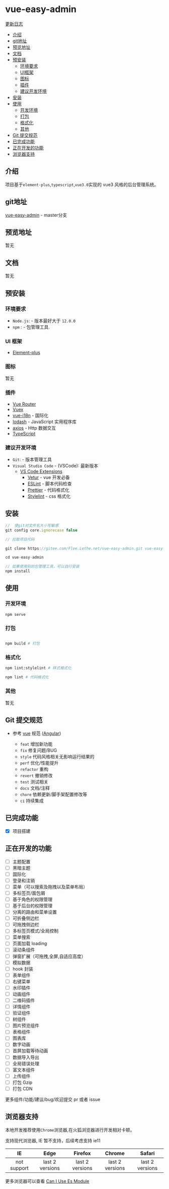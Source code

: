 # vue-easy-admin

[更新日志](CHANGELOG.zh_CN.md)

- [介绍](#介绍)
- [git地址](#git地址)
- [预览地址](#预览地址)
- [文档](#文档)
- [预安装](#预安装)
    - [环境要求](#环境要求)
    - [UI框架](#ui-框架)
    - [图标](#图标)
    - [插件](#插件)
    - [建议开发环境](#建议开发环境)
- [安装](#安装)
- [使用](#使用)
    - [开发环境](#开发环境)
    - [打包](#打包)
    - [格式化](#格式化)
    - [其他](#其他)
- [Git 提交规范](#git-提交规范)
- [已完成功能](#已完成功能)
- [正在开发的功能](#正在开发的功能)
- [浏览器支持](#浏览器支持)

## 介绍

项目基于`element-plus`,`typescript`,`vue3.0`实现的 vue3 风格的后台管理系统。

## git地址

[vue-easy-admin](https://gitee.com/Flee.Lethe.net/vue-easy-admin.git) - master分支

## 预览地址

暂无

## 文档

暂无

## 预安装

### 环境要求

- `Node.js`: - 版本最好大于 `12.0.0`
- `npm` : - 包管理工具.

### UI 框架

- [Element-plus](https://element-plus.gitee.io/)

### 图标

暂无

### 插件

- [Vue Router](https://github.com/vuejs/vue-router-next)
- [Vuex](https://github.com/vuejs/vuex)
- [vue-i18n](https://github.com/intlify/vue-i18n-next) - 国际化
- [lodash](https://github.com/lodash/lodash) - JavaScript 实用程序库
- [axios](https://github.com/axios/axios) - Http 数据交互
- [TypeScript](https://www.typescriptlang.org/)

### 建议开发环境

- `Git`: - 版本管理工具
- `Visual Studio Code` - (VSCode): 最新版本
    - [VS Code Extensions](./.vscode/extensions.json)
        - [Vetur](https://marketplace.visualstudio.com/items?itemName=octref.vetur) - vue 开发必备
        - [ESLint](https://marketplace.visualstudio.com/items?itemName=dbaeumer.vscode-eslint) - 脚本代码检查
        - [Prettier](https://marketplace.visualstudio.com/items?itemName=esbenp.prettier-vscode) - 代码格式化
        - [Stylelint](https://marketplace.visualstudio.com/items?itemName=stylelint.vscode-stylelint) - css 格式化

## 安装

```js
//  使git对文件名大小写敏感
git config core.ignorecase false

// 拉取项目代码

git clone https://gitee.com/Flee.Lethe.net/vue-easy-admin.git vue-easy-admin

cd vue-easy-admin

// 如果使用别的包管理工具，可以自行安装
npm install

```

## 使用

### 开发环境

```bash
npm serve
```

### 打包

```bash

npm build # 打包
```

### 格式化

```bash
npm lint:stylelint # 样式格式化

npm lint # 代码格式化
```

### 其他

暂无

## Git 提交规范

- 参考 [vue](https://github.com/vuejs/vue/blob/dev/.github/COMMIT_CONVENTION.md) 规范 ([Angular](https://github.com/conventional-changelog/conventional-changelog/tree/master/packages/conventional-changelog-angular))

    - `feat` 增加新功能
    - `fix` 修复问题/BUG
    - `style` 代码风格相关无影响运行结果的
    - `perf` 优化/性能提升
    - `refactor` 重构
    - `revert` 撤销修改
    - `test` 测试相关
    - `docs` 文档/注释
    - `chore` 依赖更新/脚手架配置修改等
    - `ci` 持续集成

<!-- ## 代码贡献

1. Fork 代码!
2. 创建自己的分支: `git checkout -b feat/xxxx`
3. 提交你的修改: `git commit -am 'feat(function): add xxxxx'`
4. 推送您的分支: `git push origin feat/xxxx`
5. 提交`pull request` -->

## 已完成功能

- [x] 项目搭建

## 正在开发的功能

- [ ] 主题配置
- [ ] 黑暗主题
- [ ] 国际化
- [ ] 登录和注销
- [ ] 菜单（可以搜索及拖拽以及菜单布局）
- [ ] 多标签页/面包屑
- [ ] 基于角色的权限管理
- [ ] 基于后台的权限管理
- [ ] 分离的路由和菜单设置
- [ ] 可折叠侧边栏
- [ ] 可拖拽侧边栏
- [ ] 多标签页模式/全局控制
- [ ] 菜单搜索
- [ ] 页面加载 loading
- [ ] 滚动条组件
- [ ] 弹窗扩展（可拖拽,全屏,自适应高度）
- [ ] 模拟数据
- [ ] hook 封装
- [ ] 表单组件
- [ ] 右键菜单
- [ ] 水印插件
- [ ] 动画组件
- [ ] 二维码插件
- [ ] 详情组件
- [ ] 验证组件
- [ ] 树组件
- [ ] 图片预览组件
- [ ] 表格组件
- [ ] 图表库
- [ ] 数字动画
- [ ] 首屏加载等待动画
- [ ] 数据导入导出
- [ ] 全局错误处理
- [ ] 富文本组件
- [ ] 上传组件
- [ ] 打包 Gzip
- [ ] 打包 CDN

更多组件/功能/建议/bug/欢迎提交 pr 或者 issue

## 浏览器支持

本地开发推荐使用`Chrome`浏览器,在火狐浏览器进行开发相对卡顿。

支持现代浏览器, IE 暂不支持，后续考虑支持 ie11

| IE | Edge | Firefox | Chrome | Safari |
| :-: | :-: | :-: | :-: | :-: |
| not support | last 2 versions | last 2 versions | last 2 versions | last 2 versions |

更多浏览器可以查看 [Can I Use Es Module](https://caniuse.com/?search=ES%20Module)
